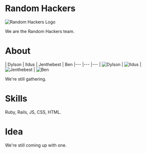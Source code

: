 Random Hackers
==============
![Random Hackers Logo](http://i.imgur.com/wt91X85.png)

We are the Random Hackers team.


About
=====

| Dylson | Ildus | Jenthebest | Ben
|--- |--- |---
| ![Dylson](https://pbs.twimg.com/profile_images/427202043929825280/o5ZFxcJq.png) | ![Ildus](https://pbs.twimg.com/profile_images/1318954004/a_1d9140f1.jpg) | ![Jenthebest](https://pbs.twimg.com/profile_images/537042120821862401/X37nkZ0U_400x400.png) | ![Ben](https://pbs.twimg.com/profile_images/528597310612058112/3PD27_0I.jpeg)

We're still gathering.


Skills
======
Ruby, Rails, JS, CSS, HTML.

Idea
====

We're still coming up with one.